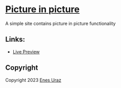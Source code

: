 # [Picture in picture](https://greatalhazen.github.io/picture-in-picture/)

A simple site contains picture in picture functionality

## Links:

- [Live Preview](https://greatalhazen.github.io/picture-in-picture/)

## Copyright

Copyright 2023 [Enes Uraz](https://github.com/greatAlhazen)

